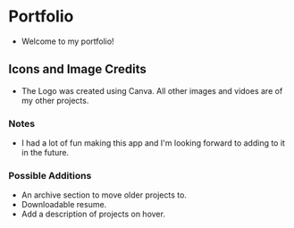 # Portfolio

- Welcome to my portfolio!

## Icons and Image Credits

- The Logo was created using Canva. All other images and vidoes are of my other projects.

### Notes

- I had a lot of fun making this app and I'm looking forward to adding to it in the future.

### Possible Additions

- An archive section to move older projects to.
- Downloadable resume.
- Add a description of projects on hover.
